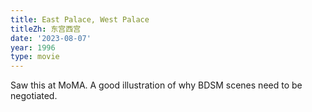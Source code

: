 ```yaml
---
title: East Palace, West Palace
titleZh: 东宫西宫
date: '2023-08-07'
year: 1996
type: movie
---
```


Saw this at MoMA. A good illustration of why BDSM scenes need to be negotiated.
